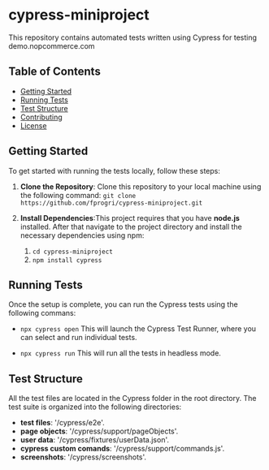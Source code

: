 # cypress-miniproject

This repository contains automated tests written using Cypress for testing demo.nopcommerce.com

## Table of Contents

- [Getting Started](#getting-started)
- [Running Tests](#running-tests)
- [Test Structure](#test-structure)
- [Contributing](#contributing)
- [License](#license)

## Getting Started

To get started with running the tests locally, follow these steps:

1. **Clone the Repository**:
   Clone this repository to your local machine using the following command:
   `git clone https://github.com/fprogri/cypress-miniproject.git`

2. **Install Dependencies**:This project requires that you have **node.js** installed.
   After that navigate to the project directory and install the necessary dependencies using npm:

   1. `cd cypress-miniproject`
   2. `npm install cypress`

## Running Tests

Once the setup is complete, you can run the Cypress tests using the following commans:

- `npx cypress open`
  This will launch the Cypress Test Runner, where you can select and run individual tests.

- `npx cypress run`
  This will run all the tests in headless mode.

## Test Structure

All the test files are located in the Cypress folder in the root directory.
The test suite is organized into the following directories:

- **test files**: '/cypress/e2e'.
- **page objects**: '/cypress/support/pageObjects'.
- **user data**: '/cypress/fixtures/userData.json'.
- **cypress custom comands**: '/cypress/support/commands.js'.
- **screenshots**: '/cypress/screenshots'.
